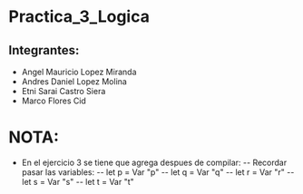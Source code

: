 # Practica_3_Logica

## Integrantes:

- Angel Mauricio Lopez Miranda
- Andres Daniel Lopez Molina
- Etni Sarai Castro Siera 
- Marco Flores Cid
# NOTA:
- En el ejercicio 3 se tiene que agrega despues de compilar:
--    Recordar pasar las variables: 
--    let p = Var "p"
--    let q = Var "q"
--    let r = Var "r"
--    let s = Var "s"
--    let t = Var "t"
